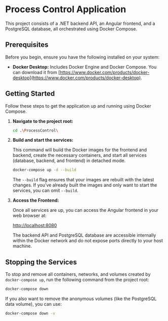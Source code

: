 # Process Control Application

This project consists of a .NET backend API, an Angular frontend, and a PostgreSQL database, all orchestrated using Docker Compose.

## Prerequisites

Before you begin, ensure you have the following installed on your system:

*   **Docker Desktop:** Includes Docker Engine and Docker Compose. You can download it from [https://www.docker.com/products/docker-desktop](https://www.docker.com/products/docker-desktop).

## Getting Started

Follow these steps to get the application up and running using Docker Compose.

1.  **Navigate to the project root:**

    ```bash
    cd .\ProcessControl\
    ```

2.  **Build and start the services:**

    This command will build the Docker images for the frontend and backend, create the necessary containers, and start all services (database, backend, and frontend) in detached mode.

    ```bash
    docker-compose up -d --build
    ```

    The `--build` flag ensures that your images are rebuilt with the latest changes. If you've already built the images and only want to start the services, you can omit `--build`.

3.  **Access the Frontend:**

    Once all services are up, you can access the Angular frontend in your web browser at:

    [http://localhost:8080](http://localhost:8080)

    The backend API and PostgreSQL database are accessible internally within the Docker network and do not expose ports directly to your host machine.

## Stopping the Services

To stop and remove all containers, networks, and volumes created by `docker-compose up`, run the following command from the project root:

```bash
docker-compose down
```

If you also want to remove the anonymous volumes (like the PostgreSQL data volume), you can use:

```bash
docker-compose down -v
```

